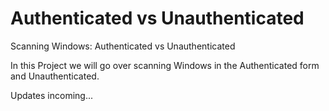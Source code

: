 # Authenticated vs Unauthenticated
Scanning Windows: Authenticated vs Unauthenticated

In this Project we will go over scanning Windows in the Authenticated form and Unauthenticated. 

Updates incoming...
